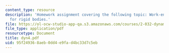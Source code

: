 ```yaml
---
content_type: resource
description: 'Homework assignment covering the following topic: Work-energy principle
  for rigid bodies.'
file: https://ol-ocw-studio-app-qa.s3.amazonaws.com/courses/2-032-dynamics-fall-2004/95f249368aeb0dd4e9fad4bc33d7c5eb_dyn4.pdf
file_type: application/pdf
resourcetype: Document
title: dyn4.pdf
uid: 95f24936-8aeb-0dd4-e9fa-d4bc33d7c5eb
---
```


